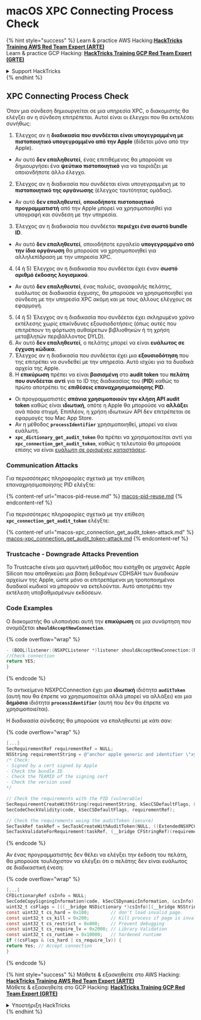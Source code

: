 # macOS XPC Connecting Process Check

{% hint style="success" %}
Learn & practice AWS Hacking:<img src="/.gitbook/assets/arte.png" alt="" data-size="line">[**HackTricks Training AWS Red Team Expert (ARTE)**](https://training.hacktricks.xyz/courses/arte)<img src="/.gitbook/assets/arte.png" alt="" data-size="line">\
Learn & practice GCP Hacking: <img src="/.gitbook/assets/grte.png" alt="" data-size="line">[**HackTricks Training GCP Red Team Expert (GRTE)**<img src="/.gitbook/assets/grte.png" alt="" data-size="line">](https://training.hacktricks.xyz/courses/grte)

<details>

<summary>Support HackTricks</summary>

* Check the [**subscription plans**](https://github.com/sponsors/carlospolop)!
* **Join the** 💬 [**Discord group**](https://discord.gg/hRep4RUj7f) or the [**telegram group**](https://t.me/peass) or **follow** us on **Twitter** 🐦 [**@hacktricks\_live**](https://twitter.com/hacktricks\_live)**.**
* **Share hacking tricks by submitting PRs to the** [**HackTricks**](https://github.com/carlospolop/hacktricks) and [**HackTricks Cloud**](https://github.com/carlospolop/hacktricks-cloud) github repos.

</details>
{% endhint %}

## XPC Connecting Process Check

Όταν μια σύνδεση δημιουργείται σε μια υπηρεσία XPC, ο διακομιστής θα ελέγξει αν η σύνδεση επιτρέπεται. Αυτοί είναι οι έλεγχοι που θα εκτελέσει συνήθως:

1. Έλεγχος αν η **διαδικασία που συνδέεται είναι υπογεγραμμένη με πιστοποιητικό υπογεγραμμένο από την Apple** (δίδεται μόνο από την Apple).
* Αν αυτό **δεν επαληθευτεί**, ένας επιτιθέμενος θα μπορούσε να δημιουργήσει ένα **ψεύτικο πιστοποιητικό** για να ταιριάζει με οποιονδήποτε άλλο έλεγχο.
2. Έλεγχος αν η διαδικασία που συνδέεται είναι υπογεγραμμένη με το **πιστοποιητικό της οργάνωσης** (έλεγχος ταυτότητας ομάδας).
* Αν αυτό **δεν επαληθευτεί**, **οποιοδήποτε πιστοποιητικό προγραμματιστή** από την Apple μπορεί να χρησιμοποιηθεί για υπογραφή και σύνδεση με την υπηρεσία.
3. Έλεγχος αν η διαδικασία που συνδέεται **περιέχει ένα σωστό bundle ID**.
* Αν αυτό **δεν επαληθευτεί**, οποιοδήποτε εργαλείο **υπογεγραμμένο από την ίδια οργάνωση** θα μπορούσε να χρησιμοποιηθεί για αλληλεπίδραση με την υπηρεσία XPC.
4. (4 ή 5) Έλεγχος αν η διαδικασία που συνδέεται έχει έναν **σωστό αριθμό έκδοσης λογισμικού**.
* Αν αυτό **δεν επαληθευτεί**, ένας παλιός, ανασφαλής πελάτης, ευάλωτος σε διαδικασία έγχυσης, θα μπορούσε να χρησιμοποιηθεί για σύνδεση με την υπηρεσία XPC ακόμη και με τους άλλους ελέγχους σε εφαρμογή.
5. (4 ή 5) Έλεγχος αν η διαδικασία που συνδέεται έχει σκληρυμένο χρόνο εκτέλεσης χωρίς επικίνδυνες εξουσιοδοτήσεις (όπως αυτές που επιτρέπουν τη φόρτωση αυθαίρετων βιβλιοθηκών ή τη χρήση μεταβλητών περιβάλλοντος DYLD).
1. Αν αυτό **δεν επαληθευτεί**, ο πελάτης μπορεί να είναι **ευάλωτος σε έγχυση κώδικα**.
6. Έλεγχος αν η διαδικασία που συνδέεται έχει μια **εξουσιοδότηση** που της επιτρέπει να συνδεθεί με την υπηρεσία. Αυτό ισχύει για τα δυαδικά αρχεία της Apple.
7. Η **επικύρωση** πρέπει να είναι **βασισμένη** στο **audit token** του **πελάτη που συνδέεται** **αντί** για το ID της διαδικασίας του (**PID**) καθώς το πρώτο αποτρέπει τις **επιθέσεις επαναχρησιμοποίησης PID**.
* Οι προγραμματιστές **σπάνια χρησιμοποιούν την κλήση API audit token** καθώς είναι **ιδιωτική**, οπότε η Apple θα μπορούσε να **αλλάξει** ανά πάσα στιγμή. Επιπλέον, η χρήση ιδιωτικών API δεν επιτρέπεται σε εφαρμογές του Mac App Store.
* Αν η μέθοδος **`processIdentifier`** χρησιμοποιηθεί, μπορεί να είναι ευάλωτη.
* **`xpc_dictionary_get_audit_token`** θα πρέπει να χρησιμοποιείται αντί για **`xpc_connection_get_audit_token`**, καθώς η τελευταία θα μπορούσε επίσης να είναι [ευάλωτη σε ορισμένες καταστάσεις](https://sector7.computest.nl/post/2023-10-xpc-audit-token-spoofing/).

### Communication Attacks

Για περισσότερες πληροφορίες σχετικά με την επίθεση επαναχρησιμοποίησης PID ελέγξτε:

{% content-ref url="macos-pid-reuse.md" %}
[macos-pid-reuse.md](macos-pid-reuse.md)
{% endcontent-ref %}

Για περισσότερες πληροφορίες σχετικά με την επίθεση **`xpc_connection_get_audit_token`** ελέγξτε:

{% content-ref url="macos-xpc_connection_get_audit_token-attack.md" %}
[macos-xpc\_connection\_get\_audit\_token-attack.md](macos-xpc\_connection\_get\_audit\_token-attack.md)
{% endcontent-ref %}

### Trustcache - Downgrade Attacks Prevention

Το Trustcache είναι μια αμυντική μέθοδος που εισήχθη σε μηχανές Apple Silicon που αποθηκεύει μια βάση δεδομένων CDHSAH των δυαδικών αρχείων της Apple, ώστε μόνο οι επιτρεπόμενοι μη τροποποιημένοι δυαδικοί κωδικοί να μπορούν να εκτελούνται. Αυτό αποτρέπει την εκτέλεση υποβαθμισμένων εκδόσεων.

### Code Examples

Ο διακομιστής θα υλοποιήσει αυτή την **επικύρωση** σε μια συνάρτηση που ονομάζεται **`shouldAcceptNewConnection`**.

{% code overflow="wrap" %}
```objectivec
- (BOOL)listener:(NSXPCListener *)listener shouldAcceptNewConnection:(NSXPCConnection *)newConnection {
//Check connection
return YES;
}
```
{% endcode %}

Το αντικείμενο NSXPCConnection έχει μια **ιδιωτική** ιδιότητα **`auditToken`** (αυτή που θα έπρεπε να χρησιμοποιείται αλλά μπορεί να αλλάξει) και μια **δημόσια** ιδιότητα **`processIdentifier`** (αυτή που δεν θα έπρεπε να χρησιμοποιείται).

Η διαδικασία σύνδεσης θα μπορούσε να επαληθευτεί με κάτι σαν:

{% code overflow="wrap" %}
```objectivec
[...]
SecRequirementRef requirementRef = NULL;
NSString requirementString = @"anchor apple generic and identifier \"xyz.hacktricks.service\" and certificate leaf [subject.CN] = \"TEAMID\" and info [CFBundleShortVersionString] >= \"1.0\"";
/* Check:
- Signed by a cert signed by Apple
- Check the bundle ID
- Check the TEAMID of the signing cert
- Check the version used
*/

// Check the requirements with the PID (vulnerable)
SecRequirementCreateWithString(requirementString, kSecCSDefaultFlags, &requirementRef);
SecCodeCheckValidity(code, kSecCSDefaultFlags, requirementRef);

// Check the requirements wuing the auditToken (secure)
SecTaskRef taskRef = SecTaskCreateWithAuditToken(NULL, ((ExtendedNSXPCConnection*)newConnection).auditToken);
SecTaskValidateForRequirement(taskRef, (__bridge CFStringRef)(requirementString))
```
{% endcode %}

Αν ένας προγραμματιστής δεν θέλει να ελέγξει την έκδοση του πελάτη, θα μπορούσε τουλάχιστον να ελέγξει ότι ο πελάτης δεν είναι ευάλωτος σε διαδικαστική ένεση:

{% code overflow="wrap" %}
```objectivec
[...]
CFDictionaryRef csInfo = NULL;
SecCodeCopySigningInformation(code, kSecCSDynamicInformation, &csInfo);
uint32_t csFlags = [((__bridge NSDictionary *)csInfo)[(__bridge NSString *)kSecCodeInfoStatus] intValue];
const uint32_t cs_hard = 0x100;        // don't load invalid page.
const uint32_t cs_kill = 0x200;        // Kill process if page is invalid
const uint32_t cs_restrict = 0x800;    // Prevent debugging
const uint32_t cs_require_lv = 0x2000; // Library Validation
const uint32_t cs_runtime = 0x10000;   // hardened runtime
if ((csFlags & (cs_hard | cs_require_lv)) {
return Yes; // Accept connection
}
```
{% endcode %}

{% hint style="success" %}
Μάθετε & εξασκηθείτε στο AWS Hacking:<img src="/.gitbook/assets/arte.png" alt="" data-size="line">[**HackTricks Training AWS Red Team Expert (ARTE)**](https://training.hacktricks.xyz/courses/arte)<img src="/.gitbook/assets/arte.png" alt="" data-size="line">\
Μάθετε & εξασκηθείτε στο GCP Hacking: <img src="/.gitbook/assets/grte.png" alt="" data-size="line">[**HackTricks Training GCP Red Team Expert (GRTE)**<img src="/.gitbook/assets/grte.png" alt="" data-size="line">](https://training.hacktricks.xyz/courses/grte)

<details>

<summary>Υποστήριξη HackTricks</summary>

* Ελέγξτε τα [**σχέδια συνδρομής**](https://github.com/sponsors/carlospolop)!
* **Εγγραφείτε στην** 💬 [**ομάδα Discord**](https://discord.gg/hRep4RUj7f) ή στην [**ομάδα telegram**](https://t.me/peass) ή **ακολουθήστε** μας στο **Twitter** 🐦 [**@hacktricks\_live**](https://twitter.com/hacktricks\_live)**.**
* **Μοιραστείτε κόλπα hacking υποβάλλοντας PRs στα** [**HackTricks**](https://github.com/carlospolop/hacktricks) και [**HackTricks Cloud**](https://github.com/carlospolop/hacktricks-cloud) github repos.

</details>
{% endhint %}
